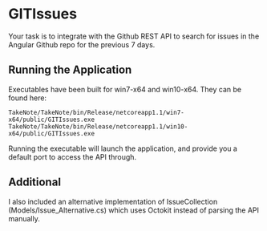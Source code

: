 # GITIssues
Your task is to integrate with the Github REST API to search for issues in the Angular Github repo for the
previous 7 days.

## Running the Application
Executables have been built for win7-x64 and win10-x64.  They can be found here:
```
TakeNote/TakeNote/bin/Release/netcoreapp1.1/win7-x64/public/GITIssues.exe
TakeNote/TakeNote/bin/Release/netcoreapp1.1/win10-x64/public/GITIssues.exe
```
Running the executable will launch the application, and provide you a default port to access the API through.

## Additional
I also included an alternative implementation of IssueCollection (Models/Issue_Alternative.cs) which uses Octokit instead of parsing the API manually.